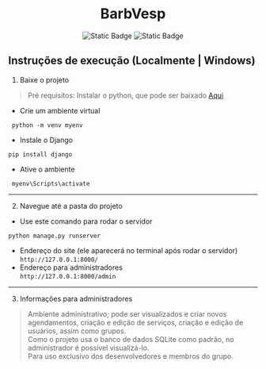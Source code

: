 <h1 align="center"> BarbVesp </h1>
<div align="center">
<img alt="Static Badge" src="https://img.shields.io/badge/Projeto%20Barbearia%20PI%202-v.2-blue">
<img alt="Static Badge" src="https://img.shields.io/badge/Em%20produ%C3%A7%C3%A3o-yellow?logoColor=red">
</div>


## Instruções de execução (Localmente | Windows)
1. Baixe o projeto</h3>
> Pré requisitos: Instalar o python, que pode ser baixado [Aqui](https://www.python.org/downloads/)
* Crie um ambiente virtual </br>
~~~
 python -m venv myenv
~~~
* Instale o Django </br>
~~~
pip install django
~~~
* Ative o ambiente </br>
~~~
 myenv\Scripts\activate
~~~
--------------------------------
2. Navegue até a pasta do projeto
* Use este comando para rodar o servidor </br>
~~~
python manage.py runserver
~~~
* Endereço do site (ele aparecerá no terminal após rodar o servidor) </br>
`http://127.0.0.1:8000/`
* Endereço para administradores </br>
`http://127.0.0.1:8000/admin`
--------------------------------
3. Informações para administradores
> Ambiente administrativo; pode ser visualizados e criar novos agendamentos, criação e edição de serviços, criação e edição de usuários, assim como grupos. </br>
Como o projeto usa o banco de dados SQLite como padrão, no administrador é possível visualizá-lo. </br>
Para uso exclusivo dos desenvolvedores e membros do grupo.

